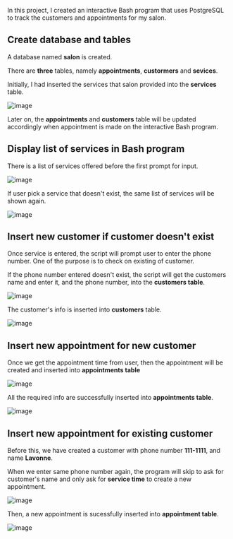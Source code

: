In this project, I created an interactive Bash program that uses PostgreSQL to track the customers and appointments for my salon.

Create database and tables
-
A database named **salon** is created. 

There are **three** tables, namely **appointments**, **custormers** and **sevices**.

Initially, I had inserted the services that salon provided into the **services** table.

![image](https://github.com/polimteo/freecodecamp-salon-appointment--scheduler/assets/167663336/c3818134-6b0c-4c43-aba3-52427a073085)

Later on, the **appointments** and **customers** table will be updated accordingly when appointment is made on the interactive Bash program.

Display list of services in Bash program
-
There is a list of services offered before the first prompt for input.

![image](https://github.com/polimteo/freecodecamp-salon-appointment--scheduler/assets/167663336/7486af2d-cc81-4458-954b-6fb07fd2b3ae)

If user pick a service that doesn't exist, the same list of services will be shown again.

![image](https://github.com/polimteo/freecodecamp-salon-appointment--scheduler/assets/167663336/768d2fb4-373c-4c57-a3da-03867c910e1b)

Insert new customer if customer doesn't exist
-
Once service is entered, the script will prompt user to enter the phone number. One of the purpose is to check on existing of customer.

If the phone number entered doesn't exist, the script will get the customers name and enter it, and the phone number, into the **customers table**.

![image](https://github.com/polimteo/freecodecamp-salon-appointment--scheduler/assets/167663336/7844bad7-4618-4783-9777-7b874eb868db)

The customer's info is inserted into **customers** table.

![image](https://github.com/polimteo/freecodecamp-salon-appointment--scheduler/assets/167663336/994a40a3-4dfd-4a64-93d4-26122c0fd3d7)

Insert new appointment for new customer
-

Once we get the appointment time from user, then the appointment will be created and inserted into **appointments table**

![image](https://github.com/polimteo/freecodecamp-salon-appointment--scheduler/assets/167663336/48920abd-6f9f-4c7f-acb0-8f54b96aa4d9)

All the required info are successfully inserted into **appointments table**.

![image](https://github.com/polimteo/freecodecamp-salon-appointment--scheduler/assets/167663336/244916a1-e552-41f9-a562-a4ab3d8acb04)

Insert new appointment for existing customer
-

Before this, we have created a customer with phone number **111-1111**, and name **Lavonne**.

When we enter same phone number again, the program will skip to ask for customer's name and only ask for **service time** to create a new appointment.

![image](https://github.com/polimteo/freecodecamp-salon-appointment--scheduler/assets/167663336/0b4df785-51c3-420a-a13f-16a252cedc81)

Then, a new appointment is sucessfully inserted into **appointment table**.

![image](https://github.com/polimteo/freecodecamp-salon-appointment--scheduler/assets/167663336/01423161-9cb5-41ae-89e6-48a16539610b)

